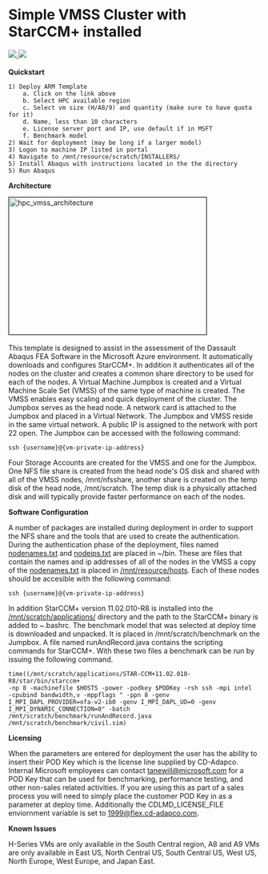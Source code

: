 # Simple VMSS Cluster with StarCCM+ installed

<a href="https://portal.azure.com/#create/Microsoft.Template/uri/https%3A%2F%2Fraw.githubusercontent.com%2Ftanewill%2F5clickTemplates%2Fmaster%2FRawAbqCluster%2Fazuredeploy.json" target="_blank">
    <img src="http://azuredeploy.net/deploybutton.png" />
</a>
<a href="http://armviz.io/#/?load=https%3A%2F%2Fraw.githubusercontent.com%2Ftanewill%2F5clickTemplates%2Fmaster%2FRawStarCCMCluster%2Fazuredeploy.json" target="_blank">
<img src="http://armviz.io/visualizebutton.png"/>
</a>
<br></br>
<b>Quickstart</b>

	1) Deploy ARM Template
		a. Click on the link above
		b. Select HPC available region
		c. Select vm size (H/A8/9) and quantity (make sure to have quota for it)
		d. Name, less than 10 characters
		e. License server port and IP, use default if in MSFT
		f. Benchmark model
	2) Wait for deployment (may be long if a larger model)
	3) Logon to machine IP listed in portal
	4) Navigate to /mnt/resource/scratch/INSTALLERS/
	5) Install Abaqus with instructions located in the the directory
	5) Run Abaqus


<b>Architecture</b>

<img src="https://github.com/tanewill/5clickTemplates/blob/master/images/hpc_vmss_architecture.png"  align="middle" width="395" height="274"  alt="hpc_vmss_architecture" border="1"/> <br></br>
This template is designed to assist in the assessment of the Dassault Abaqus FEA Software in the Microsoft Azure environment. It automatically downloads and configures StarCCM+. In addition it authenticates all of the nodes on the cluster and creates a common share directory to be used for each of the nodes. A Virtual Machine Jumpbox is created and a Virtual Machine Scale Set (VMSS) of the same type of machine is created. The VMSS enables easy scaling and quick deployment of the cluster. The Jumpbox serves as the head node. A network card is attached to the Jumpbox and placed in a Virtual Network. The Jumpbox and VMSS reside in the same virtual network. A public IP is assigned to the network with port 22 open. The Jumpbox can be accessed with the following command:

<code>ssh {username}@{vm-private-ip-address}</code>

Four Storage Accounts are created for the VMSS and one for the Jumpbox. One NFS file share is created from the head node's OS disk and shared with all of the VMSS nodes, /mnt/nfsshare, another share is created on the temp disk of the head node, /mnt/scratch. The temp disk is a physically attached disk and will typically provide faster performance on each of the nodes.


<b>Software Configuration</b>

A number of packages are installed during deployment in order to support the NFS share and the tools that are used to create the authentication. During the authentication phase of the deployment, files named <u>nodenames.txt</u> and <u>nodeips.txt</u> are placed in ~/bin. These are files that contain the names and ip addresses of all of the nodes in the VMSS a copy of the <u>nodenames.txt</u> is placed in <u>/mnt/resource/hosts</u>. Each of these nodes should be accesible with the following command:

<code>ssh {username}@{vm-private-ip-address}</code>

In addition StarCCM+ version 11.02.010-R8 is installed into the <u>/mnt/scratch/applications/</u> directory and the path to the StarCCM+ binary is added to ~.bashrc. The benchmark model that was selected at deploy time is downloaded and unpacked. It is placed in /mnt/scratch/benchmark on the Jumpbox. A file named runAndRecord.java contains the scripting commands for StarCCM+. With these two files a benchmark can be run by issuing the following command.

<code>time((/mnt/scratch/applications/STAR-CCM+11.02.010-R8/star/bin/starccm+ -np 8 -machinefile $HOSTS -power -podkey $PODKey -rsh ssh -mpi intel -cpubind bandwidth,v -mppflags " -ppn 8 -genv I_MPI_DAPL_PROVIDER=ofa-v2-ib0 -genv I_MPI_DAPL_UD=0 -genv I_MPI_DYNAMIC_CONNECTION=0" -batch /mnt/scratch/benchmark/runAndRecord.java /mnt/scratch/benchmark/civil.sim)</code>

<b>Licensing</b>

When the parameters are entered for deployment the user has the ability to insert their POD Key which is the license line supplied by CD-Adapco. Internal Microsoft employees can contact <a>tanewill@microsoft.com</a> for a POD Key that can be used for benchmarking, performance testing, and other non-sales related activities. If you are using this as part of a sales process you will need to simply place the customer POD Key in as a parameter at deploy time. Additionally the CDLMD_LICENSE_FILE enviornment variable is set to 1999@flex.cd-adapco.com.

<b>Known Issues</b>

H-Series VMs are only available in the South Central region, A8 and A9 VMs are only available in East US, North Central US, South Central US, West US, North Europe, West Europe, and Japan East.

